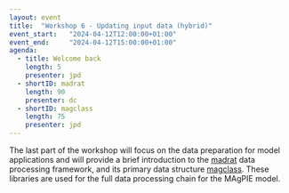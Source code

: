 ```yaml
---
layout: event
title:  "Workshop 6 - Updating input data (hybrid)"
event_start:   "2024-04-12T12:00:00+01:00"
event_end:     "2024-04-12T15:00:00+01:00"
agenda:
  - title: Welcome back
    length: 5
    presenter: jpd 
  - shortID: madrat
    length: 90 
    presenter: dc
  - shortID: magclass 
    length: 75 
    presenter: jpd
---
```


The last part of the workshop will focus on the data preparation for model applications and will provide a brief introduction to the [madrat] data processing framework, and its primary data structure [magclass]. These libraries are used for the full data processing chain for the MAgPIE model.

[madrat]:https://github.com/pik-piam/madrat
[magclass]:https://github.com/pik-piam/magclass
